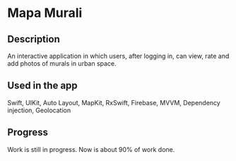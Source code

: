 # Mapa Murali

## Description

An interactive application in which users, after logging in, can view, rate and add photos
of murals in urban space.


## Used in the app

Swift, UIKit, Auto Layout, MapKit, RxSwift, Firebase, MVVM, Dependency
injection, Geolocation

## Progress

Work is still in progress. Now is about 90% of work done.
